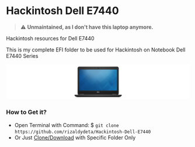 # Hackintosh Dell E7440

> ⚠️ **Unmaintained, as I don't have this laptop anymore.**

Hackintosh resources for Dell E7440

This is my complete EFI folder to be used for Hackintosh on Notebook Dell E7440 Series

<img src="/img/dell.png?raw=true" alt="Dell E7440" align="center right">

### How to Get it?

- Open Terminal with Command: $ `git clone https://github.com/rizaldydeta/Hackintosh-Dell-E7440`
- Or Just [Clone/Download](https://github.com/rizaldydeta/Hackintosh-Dell-E7440.git) with Specific Folder Only
